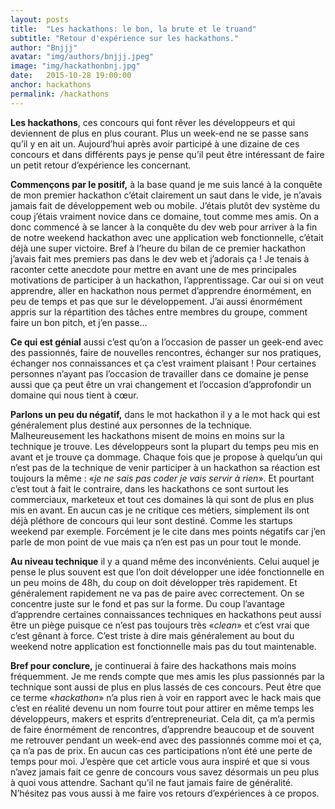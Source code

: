 ```yaml
---
layout: posts
title:  "Les hackathons: le bon, la brute et le truand"
subtitle: "Retour d'expérience sur les hackathons."
author: "Bnjjj"
avatar: "img/authors/bnjjj.jpeg"
image: "img/hackathonbnj.jpg"
date:   2015-10-28 19:00:00
anchor: hackathons
permalink: /hackathons
---
```


__Les hackathons__, ces concours qui font rêver les développeurs et qui deviennent de plus en plus courant. Plus un week-end ne se passe sans qu’il y en ait un. Aujourd’hui après avoir participé à une dizaine de ces concours et dans différents pays je pense qu’il peut être intéressant de faire un petit retour d’expérience les concernant.


__Commençons par le positif,__ à la base quand je me suis lancé à la conquête de mon premier hackathon c’était clairement un saut dans le vide, je n’avais jamais fait de développement web ou mobile. J’étais plutôt dev système du coup j’étais vraiment novice dans ce domaine, tout comme mes amis. On a donc commencé à se lancer à la conquête du dev web pour arriver à la fin de notre weekend hackathon avec une application web fonctionnelle, c’était déjà une super victoire. Bref à l’heure du bilan de ce premier hackathon j’avais fait mes premiers pas dans le dev web et j’adorais ça ! Je tenais à raconter cette anecdote pour mettre en avant une de mes principales motivations de participer à un hackathon, l’apprentissage. Car oui si on veut apprendre, aller en hackathon nous permet d’apprendre énormément, en peu de temps et pas que sur le développement. J’ai aussi énormément appris sur la répartition des tâches entre membres du groupe, comment faire un bon pitch, et j’en passe…


__Ce qui est génial__ aussi c’est qu’on a l’occasion de passer un geek-end avec des passionnés, faire de nouvelles rencontres, échanger sur nos pratiques, échanger nos connaissances et ça c’est vraiment plaisant ! Pour certaines personnes n’ayant pas l’occasion de travailler dans ce domaine je pense aussi que ça peut être un vrai changement et l’occasion d’approfondir un domaine qui nous tient à cœur. 


__Parlons un peu du négatif,__ dans le mot hackathon il y a le mot hack qui est généralement plus destiné aux personnes de la technique. Malheureusement les hackathons misent de moins en moins sur la technique je trouve. Les développeurs sont la plupart du temps peu mis en avant et je trouve ça dommage. Chaque fois que je propose à quelqu’un qui n’est pas de la technique de venir participer à un hackathon sa réaction est toujours la même : «_je ne sais pas coder je vais servir à rien_». Et pourtant c’est tout à fait le contraire, dans les hackathons ce sont surtout les commerciaux, marketeux et tout ces domaines là qui sont de plus en plus mis en avant. En aucun cas je ne critique ces métiers, simplement ils ont déjà pléthore de concours qui leur sont destiné. Comme les startups weekend par exemple. Forcément je le cite dans mes points négatifs car j’en parle de mon point de vue mais ça n’en est pas un pour tout le monde.


__Au niveau technique__ il y a quand même des inconvénients. Celui auquel je pense le plus souvent est que l’on doit développer une idée fonctionnelle en un peu moins de 48h, du coup on doit développer très rapidement. Et généralement rapidement ne va pas de paire avec correctement. On se concentre juste sur le fond et pas sur la forme. Du coup l’avantage d’apprendre certaines connaissances techniques en hackathons peut aussi être un piège puisque ce n’est pas toujours très «_clean_» et c’est vrai que c’est gênant à force. C’est triste à dire mais généralement au bout du weekend notre application est fonctionnelle mais pas du tout maintenable.


__Bref pour conclure,__ je continuerai à faire des hackathons mais moins fréquemment. Je me rends compte que mes amis les plus passionnés par la technique sont aussi de plus en plus lassés de ces concours. Peut être que ce terme «_hackathon_» n’a plus rien à voir en rapport avec le hack mais que c’est en réalité devenu un nom fourre tout pour attirer en même temps les développeurs, makers et esprits d’entrepreneuriat. Cela dit, ça m’a permis de faire énormément de rencontres, d’apprendre beaucoup et de souvent me retrouver pendant un week-end avec des passionnés comme moi et ça, ça n’a pas de prix. En aucun cas ces participations n’ont été une perte de temps pour moi. J’espère que cet article vous aura inspiré et que si vous n’avez jamais fait ce genre de concours vous savez désormais un peu plus à quoi vous attendre. Sachant qu’il ne faut jamais faire de généralité. N’hésitez pas vous aussi à me faire vos retours d’expériences à ce propos.
